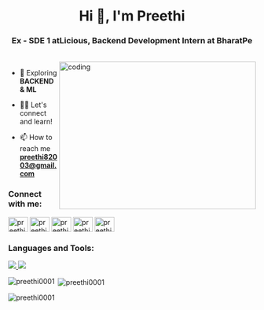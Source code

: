 <h1 align="center">Hi 👋, I'm Preethi</h1>
<h3 align="center"> Ex - SDE 1 atLicious, Backend Development Intern at BharatPe</h3>
<br>

<img align="right" width="400" src="https://user-images.githubusercontent.com/74038190/236119160-976a0405-caa7-470c-9356-16d43402ea0a.gif" width="250" height="300" alt="coding" />


- 💬 Exploring **BACKEND & ML**
  
- 👨‍💻 Let's connect and learn!
  
- 📫 How to reach me **preethi82003@gmail.com**


<h3 align="left">Connect with me:</h3>
<p align="left">
<a href="https://linkedin.com/in/preethi a" target="blank"><img align="center" src="https://raw.githubusercontent.com/rahuldkjain/github-profile-readme-generator/master/src/images/icons/Social/linked-in-alt.svg" alt="preethi a" height="30" width="40" /></a>
<a href="https://instagram.com/preethi_ag_" target="blank"><img align="center" src="https://raw.githubusercontent.com/rahuldkjain/github-profile-readme-generator/master/src/images/icons/Social/instagram.svg" alt="preethi_ag_" height="30" width="40" /></a>
<a href="https://www.hackerrank.com/preethi82003" target="blank"><img align="center" src="https://raw.githubusercontent.com/rahuldkjain/github-profile-readme-generator/master/src/images/icons/Social/hackerrank.svg" alt="preethi82003" height="30" width="40" /></a>
<a href="https://www.leetcode.com/preethiachyutha" target="blank"><img align="center" src="https://raw.githubusercontent.com/rahuldkjain/github-profile-readme-generator/master/src/images/icons/Social/leet-code.svg" alt="preethiachyutha" height="30" width="40" /></a>
<a href="https://auth.geeksforgeeks.org/user/preethi82003" target="blank"><img align="center" src="https://raw.githubusercontent.com/rahuldkjain/github-profile-readme-generator/master/src/images/icons/Social/geeks-for-geeks.svg" alt="preethi82003" height="30" width="40" /></a>
</p>


<h3 align="left">Languages and Tools:</h3>

<p >
  <a href="https://skillicons.dev">
    <img src="https://skillicons.dev/icons?i=java,spring,mysql,redis,postman,github,git,kafka" />
    <img src="https://skillicons.dev/icons?i=python,cpp,html,css,js,sentry" />
  </a>
</p>


<p><img align="left" src="https://github-readme-stats.vercel.app/api/top-langs?username=preethi0001&show_icons=true&locale=en&layout=compact" alt="preethi0001" /></p>


<p>&nbsp;<img align="center" src="https://github-readme-stats.vercel.app/api?username=preethi0001&show_icons=true&locale=en" alt="preethi0001" /></p>

<p align="left"> <img src="https://komarev.com/ghpvc/?username=preethi0001&label=Profile%20views&color=0e75b6&style=flat" alt="preethi0001" /> </p>



